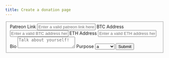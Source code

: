 ```yaml
---
title: Create a donation page
---
```


<form action="http://httpbin.org/post" method="post">
  <fieldset>
    <label for="patreon">Patreon Link</label>
    <input type="text" placeholder="Enter a valid patreon link here" id="patreon">
    <label for="btc_address">BTC Address</label>
    <input type="text" placeholder="Enter a valid BTC address here" id="btc_address">
    <label for="eth_address">ETH Address</label>
    <input type="text" placeholder="Enter a valid ETH address here" id="eth_address">
    <label for="bio">Bio</label>
    <textarea placeholder="Talk about yourself!" id="bio"></textarea>
    <label for="purpose">Purpose</label>
    <select id="purpose">
      <option value="a">a</option>
      <option value="b">b</option>
      <option value="Others">Others</option>
    </select>
    <input class="button-primary" type="submit" value="Submit">
  </fieldset>
</form>

<script type="text/javascript">
  var url = window.location.search;
  var token;
  if(url.charAt(0) === '?'){
    url = url.substr(1);
  }
  url = url.split('&');

  for (var i = 0; i < url.length; i++) {
    if (url[i].indexOf("code=") !== -1) {
      token = url[i].split('=')[1];
      document.writeln(token);
    }
  }

</script>